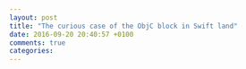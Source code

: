 ```yaml
---
layout: post
title: "The curious case of the ObjC block in Swift land"
date: 2016-09-20 20:40:57 +0100
comments: true
categories: 
---
```

